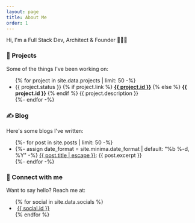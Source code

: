 ```yaml
---
layout: page
title: About Me
order: 1
---
```


Hi, I'm a Full Stack Dev, Architect & Founder 🚀👨‍💻

### 🚧 Projects

Some of the things I've been working on:

<ul>
  {% for project in site.data.projects | limit: 50 -%}
  <li class="list-item">
    <span class="status {{ project.status | downcase }}">{{ project.status }}</span>
    {% if project.link %}
      <strong><a href="{{ project.link }}" target="_blank">{{ project.id }}</a></strong>
    {% else %}
      <strong>{{ project.id }}</strong> 
    {% endif %}
    {{ project.description }}
  </li>
  {%- endfor -%}
</ul>

### ✍️ Blog

Here's some blogs I've written:

<ul>
  {%- for post in site.posts | limit: 50 -%}
  <li class="list-item">
    {%- assign date_format = site.minima.date_format | default: "%b %-d, %Y" -%}
    <a href="{{ post.url | relative_url }}">{{ post.title | escape }}</a>: {{ post.excerpt }}
  </li>
  {%- endfor -%}
</ul>

### 🤝 Connect with me

Want to say hello? Reach me at:

<ul>
  {% for social in site.data.socials %}
    <li class="list-item">
      <a href="{{ social.href }}" target="_blank">
        <i class="fa {{ social.fa-icon }}" style="margin-right: 5px;"></i>
        {{ social.id }}
      </a>
    </li>
  {% endfor %}
</ul>
